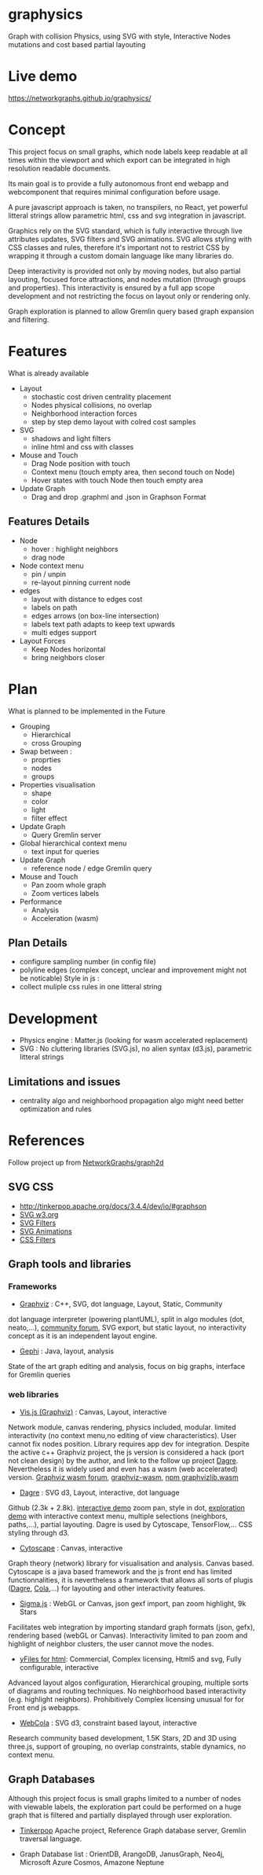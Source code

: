 # graphysics
Graph with collision Physics, using SVG with style, Interactive Nodes mutations and cost based partial layouting

# Live demo
https://networkgraphs.github.io/graphysics/

# Concept
This project focus on small graphs, which node labels keep readable at all times within the viewport and which export can be integrated in high resolution readable documents.

Its main goal is to provide a fully autonomous front end webapp and webcomponent that requires minimal configuration before usage.

A pure javascript approach is taken, no transpilers, no React, yet powerful litteral strings allow parametric html, css and svg integration in javascript.

Graphics rely on the SVG standard, which is fully interactive through live attributes updates, SVG filters and SVG animations. SVG allows styling with CSS classes and rules, therefore it's important not to restrict CSS by wrapping it through a custom domain language like many libraries do.

Deep interactivity is provided not only by moving nodes, but also partial layouting, focused force attractions, and nodes mutation (through groups and properties). This interactivity is ensured by a full app scope development and not restricting the focus on layout only or rendering only.

Graph exploration is planned to allow Gremlin query based graph expansion and filtering.

# Features
What is already available
* Layout
  * stochastic cost driven centrality placement
  * Nodes physical collisions, no overlap
  * Neighborhood interaction forces
  * step by step demo layout with colred cost samples
* SVG
  * shadows and light filters
  * inline html and css with classes
* Mouse and Touch
  * Drag Node position with touch
  * Context menu (touch empty area, then second touch on Node)
  * Hover states with touch Node then touch empty area
* Update Graph
  * Drag and drop .graphml and .json in Graphson Format

## Features Details
* Node
  * hover : highlight neighbors
  * drag node
* Node context menu
  * pin / unpin
  * re-layout pinning current node
* edges
  * layout with distance to edges cost
  * labels on path
  * edges arrows (on box-line intersection)
  * labels text path adapts to keep text upwards
  * multi edges support
* Layout Forces
  * Keep Nodes horizontal
  * bring neighbors closer

# Plan
What is planned to be implemented in the Future
* Grouping
  * Hierarchical
  * cross Grouping
* Swap between :
  * proprties
  * nodes
  * groups
* Properties visualisation
  * shape
  * color
  * light
  * filter effect
* Update Graph
  * Query Gremlin server
* Global hierarchical context menu
  * text input for queries
* Update Graph
  * reference node / edge Gremlin query
* Mouse and Touch
  * Pan zoom whole graph
  * Zoom vertices labels
* Performance
  * Analysis
  * Acceleration (wasm)

## Plan Details
* configure sampling number (in config file)
* polyline edges (complex concept, unclear and improvement might not be noticable)
Style in js :
* collect muliple css rules in one litteral string


# Development
* Physics engine : Matter.js (looking for wasm accelerated replacement)
* SVG : No cluttering libraries (SVG.js), no alien syntax (d3.js), parametric litteral strings

## Limitations and issues
* centrality algo and neighborhood propagation algo might need better optimization and rules

# References
Follow project up from [NetworkGraphs/graph2d](https://github.com/NetworkGraphs/graph2d)
## SVG CSS
* http://tinkerpop.apache.org/docs/3.4.4/dev/io/#graphson
* [SVG w3.org](https://www.w3.org/TR/SVG/Overview.html)
* [SVG Filters](https://developer.mozilla.org/en-US/docs/Web/SVG/Element/filter)
* [SVG Animations](https://svgwg.org/specs/animations/)
* [CSS Filters](https://developer.mozilla.org/en-US/docs/Web/CSS/filter)

## Graph tools and libraries
### Frameworks
* [Graphviz](http://www.graphviz.org/) : C++, SVG, dot language, Layout, Static, Community

dot language interpreter (powering plantUML), split in algo modules (dot, neato,...), [community forum](https://forum.graphviz.org/), SVG export, but static layout, no interactivity concept as it is an independent layout engine.

* [Gephi](https://gephi.org/) : Java, layout, analysis

State of the art graph editing and analysis, focus on big graphs, interface for Gremlin queries

### web libraries
* [Vis.js (Graphviz)](https://visjs.org/) : Canvas, Layout, interactive

Network module, canvas rendering, physics included, modular. limited interactivity (no context menu,no editing of view characteristics). User cannot fix nodes position. Library requires app dev for integration. Despite the active c++ Graphviz project, the js version is considered a hack (port not clean design) by the author, and link to the follow up project [Dagre](https://github.com/dagrejs). Nevertheless it is widely used and even has a wasm (web accelerated) version. [Graphviz wasm forum](https://forum.graphviz.org/t/graphviz-wasm-2-44-0/38), [graphviz-wasm](https://github.com/CyberhavenInc/graphviz-wasm), [npm graphvizlib.wasm](https://www.npmjs.com/package/@hpcc-js/wasm)

* [Dagre](https://github.com/dagrejs) : SVG d3, Layout, interactive, dot language

Github (2.3k + 2.8k). [interactive demo](https://dagrejs.github.io/project/dagre-d3/latest/demo/interactive-demo.html) zoom pan, style in dot, [exploration demo](http://cs.brown.edu/people/jcmace/d3/graph.html?id=small.json) with interactive context menu, multiple selections (neighbors, paths,...), partial layouting. Dagre is used by Cytoscape, TensorFlow,... CSS styling through d3.

* [Cytoscape](https://js.cytoscape.org/) : Canvas, interactive

Graph theory (network) library for visualisation and analysis. Canvas based. Cytoscape is a java based framework and the js front end has limited functionnalities, it is nevertheless a framework that allows all sorts of plugis ([Dagre](https://github.com/cytoscape/cytoscape.js-dagre), [Cola](https://github.com/cytoscape/cytoscape.js-cola),...) for layouting and other interactivity features.
* [Sigma.js](http://sigmajs.org/) : WebGL or Canvas, json gexf import, pan zoom highlight, 9k Stars

Facilitates web integration by importing standard graph formats (json, gefx), rendering based (webGL or Canvas). Interactivity limited to pan zoom and highlight of neighbor clusters, the user cannot move the nodes.
* [yFiles for html](https://www.yworks.com/products/yfiles-for-html): Commercial, Complex licensing, Html5 and svg, Fully configurable, interactive

Advanced layout algos configuration, Hierarchical grouping, multiple sorts of diagrams and routing techniques. No neighborhood based interactivity (e.g. highlight neighbors). Prohibitively Complex licensing unusual for for Front end js webapps.
* [WebCola](https://github.com/tgdwyer/WebCola) : SVG d3, constraint based layout, interactive

Research community based development, 1.5K Stars, 2D and 3D using three.js, support of grouping, no overlap constraints, stable dynamics, no context menu.

## Graph Databases
Although this project focus is small graphs limited to a number of nodes with viewable labels, the exploration part could be performed on a huge graph that is filtered and partially displayed through user exploration.
* [Tinkerpop](http://tinkerpop.apache.org) Apache project, Reference Graph database server, Gremlin traversal language.

* Graph Database list : OrientDB, ArangoDB, JanusGraph, Neo4j, Microsoft Azure Cosmos, Amazone Neptune
